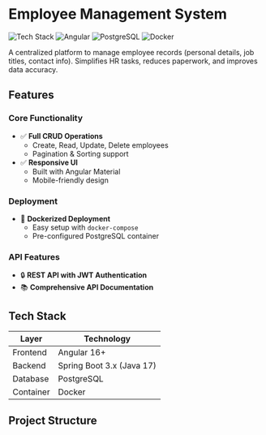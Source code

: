 # Employee Management System

![Tech Stack](https://img.shields.io/badge/Spring_Boot-3.x-green) ![Angular](https://img.shields.io/badge/Angular-16+-red) ![PostgreSQL](https://img.shields.io/badge/PostgreSQL-15-blue) ![Docker](https://img.shields.io/badge/Docker-✓-lightblue)

A centralized platform to manage employee records (personal details, job titles, contact info). Simplifies HR tasks, reduces paperwork, and improves data accuracy.

## Features

### Core Functionality
- ✅ **Full CRUD Operations**
  - Create, Read, Update, Delete employees
  - Pagination & Sorting support
- ✅ **Responsive UI**
  - Built with Angular Material
  - Mobile-friendly design

### Deployment
- 🐳 **Dockerized Deployment**
  - Easy setup with `docker-compose`
  - Pre-configured PostgreSQL container

### API Features
- 🔒 **REST API with JWT Authentication**
- 📚 **Comprehensive API Documentation**

## Tech Stack

| Layer       | Technology               |
|-------------|--------------------------|
| Frontend    | Angular 16+             |
| Backend     | Spring Boot 3.x (Java 17)|
| Database    | PostgreSQL              |
| Container   | Docker                  |

## Project Structure
